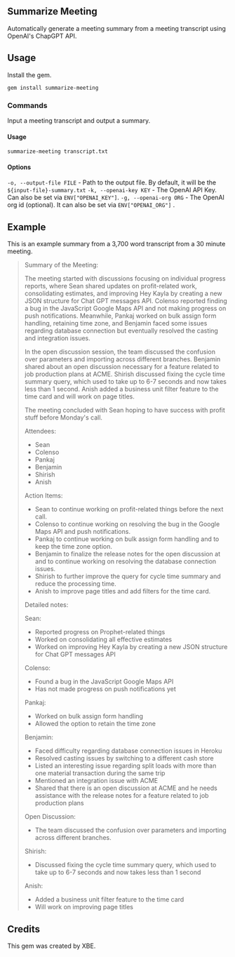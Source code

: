 ## Summarize Meeting

Automatically generate a meeting summary from a meeting transcript using OpenAI's ChapGPT API.

## Usage

Install the gem.

`gem install summarize-meeting`

### Commands

Input a meeting transcript and output a summary.

#### Usage

`summarize-meeting transcript.txt`

#### Options

`-o, --output-file FILE` - Path to the output file. By default, it will be the `${input-file}-summary.txt`
`-k, --openai-key KEY` - The OpenAI API Key. Can also be set via `ENV["OPENAI_KEY"]`.
`-g, --openai-org ORG` - The OpenAI org id (optional). It can also be set via `ENV["OPENAI_ORG"]` .

## Example

This is an example summary from a 3,700 word transcript from a 30 minute meeting.

> Summary of the Meeting:
>
> The meeting started with discussions focusing on individual progress reports, where Sean shared updates on profit-related work, consolidating estimates, and improving Hey Kayla by creating a new JSON structure for Chat GPT messages API. Colenso reported finding a bug in the JavaScript Google Maps API and not making progress on push notifications. Meanwhile, Pankaj worked on bulk assign form handling, retaining time zone, and Benjamin faced some issues regarding database connection but eventually resolved the casting and integration issues.
>
> In the open discussion session, the team discussed the confusion over parameters and importing across different branches. Benjamin shared about an open discussion necessary for a feature related to job production plans at ACME. Shirish discussed fixing the cycle time summary query, which used to take up to 6-7 seconds and now takes less than 1 second. Anish added a business unit filter feature to the time card and will work on page titles.
>
> The meeting concluded with Sean hoping to have success with profit stuff before Monday's call.
>
> Attendees:
>
> - Sean
> - Colenso
> - Pankaj
> - Benjamin
> - Shirish
> - Anish
>
> Action Items:
>
> - Sean to continue working on profit-related things before the next call.
> - Colenso to continue working on resolving the bug in the Google Maps API and push notifications.
> - Pankaj to continue working on bulk assign form handling and to keep the time zone option.
> - Benjamin to finalize the release notes for the open discussion at  and to continue working on resolving the database connection issues.
> - Shirish to further improve the query for cycle time summary and reduce the processing time.
> - Anish to improve page titles and add filters for the time card.
>
> Detailed notes:
>
> Sean:
>
> - Reported progress on Prophet-related things
> - Worked on consolidating all effective estimates
> - Worked on improving Hey Kayla by creating a new JSON structure for Chat GPT messages API
>
> Colenso:
>
> - Found a bug in the JavaScript Google Maps API
> - Has not made progress on push notifications yet
>
> Pankaj:
>
> - Worked on bulk assign form handling
> - Allowed the option to retain the time zone
>
> Benjamin:
>
> - Faced difficulty regarding database connection issues in Heroku
> - Resolved casting issues by switching to a different cash store
> - Listed an interesting issue regarding split loads with more than one material transaction during the same trip
> - Mentioned an integration issue with ACME
> - Shared that there is an open discussion at ACME and he needs assistance with the release notes for a feature related to job production plans
>
> Open Discussion:
>
> - The team discussed the confusion over parameters and importing across different branches.
>
> Shirish:
>
> - Discussed fixing the cycle time summary query, which used to take up to 6-7 seconds and now takes less than 1 second
>
> Anish:
>
> - Added a business unit filter feature to the time card
> - Will work on improving page titles

## Credits

This gem was created by XBE.
